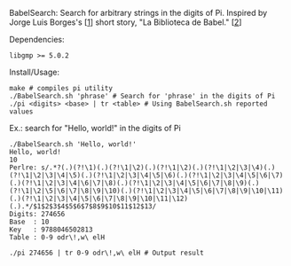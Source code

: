 BabelSearch:
Search for arbitrary strings in the digits of Pi.
Inspired by Jorge Luis Borges's [[1]] short story, "La Biblioteca de Babel." [[2]]

[1]: https://en.wikipedia.org/wiki/Jorge_Luis_Borges
[2]: https://en.wikipedia.org/wiki/The_Library_of_Babel

Dependencies:

    libgmp >= 5.0.2 

Install/Usage:

    make # compiles pi utility
    ./BabelSearch.sh 'phrase' # Search for 'phrase' in the digits of Pi
    ./pi <digits> <base> | tr <table> # Using BabelSearch.sh reported values

Ex.: search for "Hello, world!" in the digits of Pi

    ./BabelSearch.sh 'Hello, world!'
    Hello, world!
    10
    Perlre: s/.*?(.)(?!\1)(.)(?!\1|\2)(.)(?!\1|\2)(.)(?!\1|\2|\3|\4)(.)(?!\1|\2|\3|\4|\5)(.)(?!\1|\2|\3|\4|\5|\6)(.)(?!\1|\2|\3|\4|\5|\6|\7)(.)(?!\1|\2|\3|\4|\6|\7|\8)(.)(?!\1|\2|\3|\4|\5|\6|\7|\8|\9)(.)(?!\1|\2|\5|\6|\7|\8|\9|\10)(.)(?!\1|\2|\3|\4|\5|\6|\7|\8|\9|\10|\11)(.)(?!\1|\2|\3|\4|\5|\6|\7|\8|\9|\10|\11|\12)(.).*/$1$2$3$4$5$6$7$8$9$10$11$12$13/
    Digits: 274656
    Base  : 10
    Key   : 9788046502813
    Table : 0-9 odr\!,w\ elH

    ./pi 274656 | tr 0-9 odr\!,w\ elH # Output result
